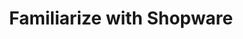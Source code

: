 ---
title: "Familiarize with Shopware"
slug: "familiarize-with-shopware"
description: "This course explains everything about familiarize with shopware."
icon: "/public/icon/foo.svg?" 
visibility: "public"
badge: {}
---